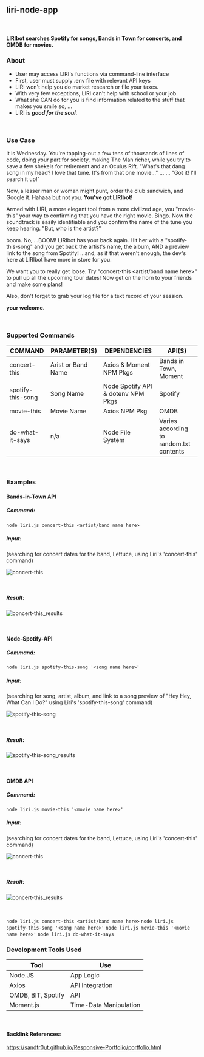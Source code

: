 ## liri-node-app
<br>

#### LIRIbot searches Spotify for songs, Bands in Town for concerts, and OMDB for movies.<br>

### About
 * User may access LIRI's functions via command-line interface
 * First, user must supply .env file with relevant API keys
 * LIRI won't help you do market research or file your taxes.
 * With very few exceptions, LIRI can't help with school or your job.
 * What she CAN do for you is find information related to the stuff that makes you smile so, ...
 * LIRI is _**good for the soul**_.
<br>

### Use Case

It is Wednesday.  You're tapping-out a few tens of thousands of lines of code, doing your part for society, making The Man richer, while you try to save a few shekels for retirement and an Oculus Rift.  "What's that dang song in my head?  I love that tune.  It's from that one movie..." ... ... "Got it!  I'll search it up!"

Now, a lesser man or woman might punt, order the club sandwich, and Google it.  Hahaaa but not you.  **You've got LIRIbot!**

Armed with LIRI, a more elegant tool from a more civilized age, you "movie-this" your way to confirming that you have the right movie.  Bingo. Now the soundtrack is easily identifiable and you confirm the name of the tune you keep hearing.  "But, who is the artist?"

boom. No, ...BOOM!  LIRIbot has your back again.  Hit her with a "spotify-this-song" and you get back the artist's name, the album, AND a preview link to the song from Spotify!  ...and, as if that weren't enough, the dev's here at LIRIbot have more in store for you.

We want you to really get loose.  Try "concert-this <artist/band name here>" to pull up all the upcoming tour dates! Now get on the horn to your friends and make some plans!  

Also, don't forget to grab your log file for a text record of your session.

**your welcome.**

<br>  

### Supported Commands  
COMMAND | PARAMETER(S) | DEPENDENCIES | API(S)
------- | ------------ | ------------ | ------
concert-this | Arist or Band Name | Axios & Moment NPM Pkgs | Bands in Town, Moment
spotify-this-song | Song Name | Node Spotify API & dotenv NPM Pkgs | Spotify
movie-this | Movie Name | Axios NPM Pkg | OMDB
do-what-it-says | n/a | Node File System | Varies according to random.txt contents
<br>

### Examples

#### Bands-in-Town API <br>

##### Command: <br>

`node liri.js concert-this <artist/band name here>` <br>

##### Input: <br>

(searching for concert dates for the band, Lettuce, using Liri's 'concert-this' command) <br>

![concert-this](https://user-images.githubusercontent.com/47204349/57005598-febef900-6b8d-11e9-89f9-6aae8d5039c3.JPG)

<br>

##### Result: <br>

![concert-this_results](https://user-images.githubusercontent.com/47204349/57005683-dc79ab00-6b8e-11e9-80a2-019779674070.JPG)

<br>

#### Node-Spotify-API <br>

##### Command: <br>

`node liri.js spotify-this-song '<song name here>'`

##### Input: <br>

(searching for song, artist, album, and link to a song preview of "Hey Hey, What Can I Do?" using Liri's 'spotify-this-song' command) <br>

![spotify-this-song](https://user-images.githubusercontent.com/47204349/57048514-1d260280-6c29-11e9-9091-5e0703a3fd5a.JPG)

<br>

##### Result: <br>

![spotify-this-song_results](https://user-images.githubusercontent.com/47204349/57048531-2c0cb500-6c29-11e9-99c3-5e2c6ee25317.JPG)

<br>

#### OMDB API <br>

##### Command: <br>

`node liri.js movie-this '<movie name here>'`

##### Input: <br>

(searching for concert dates for the band, Lettuce, using Liri's 'concert-this' command) <br>

![concert-this](https://user-images.githubusercontent.com/47204349/57005598-febef900-6b8d-11e9-89f9-6aae8d5039c3.JPG)

<br>

##### Result: <br>

![concert-this_results](https://user-images.githubusercontent.com/47204349/57005683-dc79ab00-6b8e-11e9-80a2-019779674070.JPG)

<br>

`node liri.js concert-this <artist/band name here>`
`node liri.js spotify-this-song '<song name here>'`
`node liri.js movie-this '<movie name here>'`
`node liri.js do-what-it-says`


### Development Tools Used
Tool | Use
---- | ---
Node.JS | App Logic
Axios | API Integration
OMDB, BIT, Spotify | API
Moment.js | Time-Data Manipulation
<br>

#### Backlink References:
https://sandtr0ut.github.io/Responsive-Portfolio/portfolio.html

